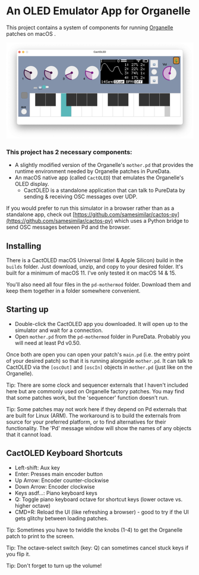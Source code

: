 # An OLED Emulator App for Organelle
This project contains a system of components for running [Organelle](https://www.critterandguitari.com/organelle) patches on macOS . 

![img](screenshot1.png)

### This project has 2 necessary components:

* A slightly modified version of the Organelle's `mother.pd` that provides the runtime environment needed by Organelle patches in PureData.
* An macOS native app (called `CactOLED`) that emulates the Organelle's OLED display. 
	* CactOLED is a standalone application that can talk to PureData by sending & receiving OSC messages over UDP. 

If you would prefer to run this simulator in a browser rather than as a standalone app, check out [https://github.com/samesimilar/cactos-py](https://github.com/samesimilar/cactos-py) which uses a Python bridge to send OSC messages between Pd and the browser.

## Installing

There is a CactOLED macOS Universal (Intel & Apple Silicon) build in the `builds` folder. Just download, unzip, and copy to your desired folder. It's built for a minimum of macOS 11. I've only tested it on macOS 14 & 15.

You'll also need all four files in the `pd-mothermod` folder. Download them and keep them together in a folder somewhere convenient.

## Starting up

* Double-click the CactOLED app you downloaded. It will open up to the simulator and wait for a connection.
* Open `mother.pd` from the `pd-mothermod` folder in PureData. Probably you will need at least Pd v0.50.

Once both are open you can open your patch's `main.pd` (i.e. the entry point of your desired patch) so that it is running alongside `mother.pd`.
It can talk to CactOLED via the `[oscOut]` and `[oscIn]` objects in `mother.pd` (just like on the Organelle).

Tip: There are some clock and sequencer externals that I haven't included here but are commonly used on Organelle factory patches. You may find that some patches work, but the 'sequencer' function doesn't run.

Tip: Some patches may not work here if they depend on Pd externals that are built for Linux (ARM). The workaround is to build the externals from source for your preferred platform, or to find alternatives for their functionality. The 'Pd' message window will show the names of any objects that it cannot load.

## CactOLED Keyboard Shortcuts

* Left-shift: Aux key
* Enter: Presses main encoder button
* Up Arrow: Encoder counter-clockwise 
* Down Arrow: Encoder clockwise
* Keys asdf...: Piano keyboard keys
* Q: Toggle piano keyboard octave for shortcut keys (lower octave vs. higher octave)
* CMD+R: Reload the UI (like refreshing a browser) - good to try if the UI gets glitchy between loading patches.


Tip: Sometimes you have to twiddle the knobs (1-4) to get the Organelle patch to print to the screen.

Tip: The octave-select switch (key: Q) can sometimes cancel stuck keys if you flip it.

Tip: Don't forget to turn up the volume!